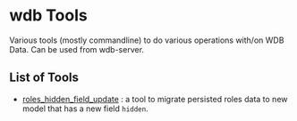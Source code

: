 # wdb Tools

Various tools (mostly commandline) to do various operations with/on WDB Data. Can be used from wdb-server.

## List of Tools

- [roles_hidden_field_update](./roles_hidden_field_update) : a tool to migrate persisted roles data to new model that has a new field `hidden`. 
